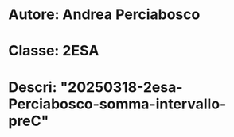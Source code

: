 # Autore: Andrea Perciabosco
# Classe: 2ESA
# Descri: "20250318-2esa-Perciabosco-somma-intervallo-preC"
